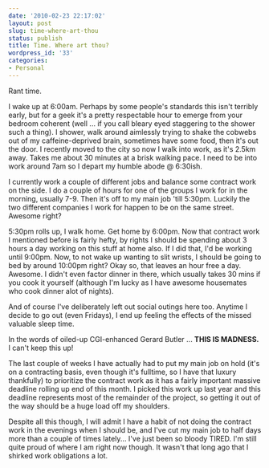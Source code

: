 ```yaml
---
date: '2010-02-23 22:17:02'
layout: post
slug: time-where-art-thou
status: publish
title: Time. Where art thou?
wordpress_id: '33'
categories:
- Personal
---
```


Rant time.

I wake up at 6:00am. Perhaps by some people's standards this isn't terribly early, but for a geek it's a pretty respectable hour to emerge from your bedroom coherent (well ... if you call bleary eyed staggering to the shower such a thing). I shower, walk around aimlessly trying to shake the cobwebs out of my caffeine-deprived brain, sometimes have some food, then it's out the door. I recently moved to the city so now I walk into work, as it's 2.5km away. Takes me about 30 minutes at a brisk walking pace. I need to be into work around 7am so I depart my humble abode @ 6:30ish.

I currently work a couple of different jobs and balance some contract work on the side. I do a couple of hours for one of the groups I work for in the morning, usually 7-9. Then it's off to my main job 'till 5:30pm. Luckily the two different companies I work for happen to be on the same street. Awesome right?

5:30pm rolls up, I walk home. Get home by 6:00pm. Now that contract work I mentioned before is fairly hefty, by rights I should be spending about 3 hours a day working on this stuff at home also. If I did that, I'd be working until 9:00pm. Now, to not wake up wanting to slit wrists, I should be going to bed by around 10:00pm right? Okay so, that leaves an hour free a day. Awesome. I didn't even factor dinner in there, which usually takes 30 mins if you cook it yourself (although I'm lucky as I have awesome housemates who cook dinner alot of nights).

And of course I've deliberately left out social outings here too. Anytime I decide to go out (even Fridays), I end up feeling the effects of the missed valuable sleep time.

In the words of oiled-up CGI-enhanced Gerard Butler ... **THIS IS MADNESS.** I can't keep this up!

The last couple of weeks I have actually had to put my main job on hold (it's on a contracting basis, even though it's fulltime, so I have that luxury thankfully) to prioritize the contract work as it has a fairly important massive deadline rolling up end of this month. I picked this work up last year and this deadline represents most of the remainder of the project, so getting it out of the way should be a huge load off my shoulders.

Despite all this though, I will admit I have a habit of not doing the contract work in the evenings when I should be, and I've cut my main job to half days more than a couple of times lately... I've just been so bloody TIRED. I'm still quite proud of where I am right now though. It wasn't that long ago that I shirked work obligations a lot.
